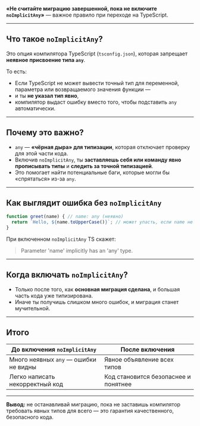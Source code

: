 **«Не считайте миграцию завершенной, пока не включите `noImplicitAny`»** — важное правило при переходе на TypeScript.

---

## Что такое `noImplicitAny`?

Это опция компилятора TypeScript (`tsconfig.json`), которая запрещает **неявное присвоение типа `any`**.

То есть:

* Если TypeScript не может вывести точный тип для переменной, параметра или возвращаемого значения функции —
* и ты **не указал тип явно**,
* компилятор выдаст ошибку вместо того, чтобы подставить `any` автоматически.

---

## Почему это важно?

* `any` — **«чёрная дыра» для типизации**, которая отключает проверку для этой части кода.
* Включив `noImplicitAny`, ты **заставляешь себя или команду явно прописывать типы** и **следить за точной типизацией**.
* Это помогает найти потенциальные баги, которые могли бы «спрятаться» из-за `any`.

---

## Как выглядит ошибка без `noImplicitAny`

```ts
function greet(name) { // name: any (неявно)
  return `Hello, ${name.toUpperCase()}`; // может упасть, если name не строка
}
```

При включенном `noImplicitAny` TS скажет:

> Parameter 'name' implicitly has an 'any' type.

---

## Когда включать `noImplicitAny`?

* Только после того, как **основная миграция сделана**, и большая часть кода уже типизирована.
* Иначе ты получишь слишком много ошибок, и миграция станет мучительной.

---

## Итого

| До включения `noImplicitAny`          | После включения                      |
| ------------------------------------- | ------------------------------------ |
| Много неявных `any` — ошибки не видны | Явное объявление всех типов          |
| Легко написать некорректный код       | Код становится безопаснее и понятнее |

---

**Вывод:** не останавливай миграцию, пока не заставишь компилятор требовать явных типов для всего — это гарантия качественного, безопасного кода.


